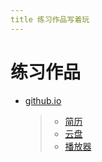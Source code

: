 ```yaml
---
title 练习作品写着玩
---
```


# 练习作品
* [github.io](https://niepengsmile.github.io)
   > * [简历](https://niepengsmile.github.io/jianli)
   > * [云盘](https://niepengsmile.github.io/yunpan)
   > * [播放器](https://niepengsmile.github.io/kugou)
